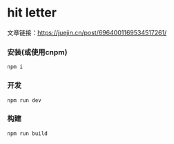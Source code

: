 # hit letter

文章链接：https://juejin.cn/post/6964001169534517261/

### 安装(或使用cnpm)
```shell
npm i
```
### 开发
```shell
npm run dev
```
### 构建
```shell
npm run build
```